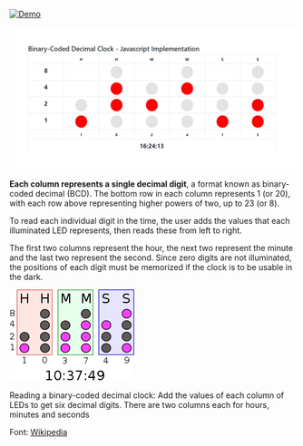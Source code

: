 [![Demo](https://img.shields.io/badge/DEMO-HERE-green.svg)](https://binary-clock-js.netlify.app)

<div>
  <img src="./img/social-preview.png" alt="">
</div>

<div>
  <p><b>Each column represents a single decimal digit</b>, a format known as binary-coded decimal (BCD). The bottom row
            in each column represents 1 (or 20), with each row above representing higher powers of two, up to 23 (or 8).
  </p>
  <p>To read each individual digit in the time, the user adds the values that each illuminated LED represents,
          then reads these from left to right.
  </p>
  <p>The first two columns represent the hour, the next two represent the minute and the last two represent the second. 
    Since zero digits are not illuminated, the positions of each digit must be memorized if the clock is to be usable in the dark.
  </p>
  <div>
    <img src="./img/220px-Binary_clock.svg.png" alt="">
    <div>
      <p class="card-text">Reading a binary-coded decimal clock: Add the values of each column of LEDs to get
                six decimal digits. There are two columns each for hours, minutes and seconds
      </p>
    </div>
  </div>
  <p>Font: <a href="https://en.wikipedia.org/wiki/Binary_clock" target="_blank">Wikipedia</a></p>
</div>
